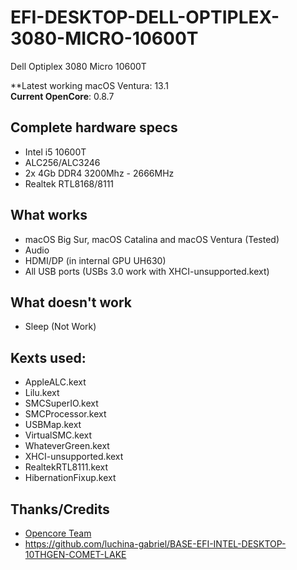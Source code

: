 # EFI-DESKTOP-DELL-OPTIPLEX-3080-MICRO-10600T
Dell Optiplex 3080 Micro 10600T

**Latest working macOS Ventura: 13.1
<br>
**Current OpenCore**: 0.8.7

## Complete hardware specs
- Intel i5 10600T
- ALC256/ALC3246
- 2x 4Gb DDR4 3200Mhz - 2666MHz
- Realtek RTL8168/8111

## What works
- macOS Big Sur, macOS Catalina and macOS Ventura (Tested)
- Audio
- HDMI/DP (in internal GPU UH630)
- All USB ports (USBs 3.0 work with XHCI-unsupported.kext)

## What doesn't work
- Sleep (Not Work)

## Kexts used:
- AppleALC.kext
- Lilu.kext
- SMCSuperIO.kext
- SMCProcessor.kext
- USBMap.kext
- VirtualSMC.kext
- WhateverGreen.kext
- XHCI-unsupported.kext
- RealtekRTL8111.kext
- HibernationFixup.kext

## Thanks/Credits
- [Opencore Team](https://dortania.github.io/getting-started/)
- https://github.com/luchina-gabriel/BASE-EFI-INTEL-DESKTOP-10THGEN-COMET-LAKE
